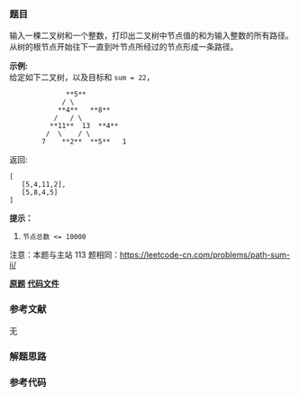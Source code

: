 ### 题目
输入一棵二叉树和一个整数，打印出二叉树中节点值的和为输入整数的所有路径。从树的根节点开始往下一直到叶节点所经过的节点形成一条路径。



**示例:**  
给定如下二叉树，以及目标和 `sum = 22`，

    
    
                  **5**
                 / \
                **4**   **8**
               /   / \
              **11**  13  **4**
             /  \    / \
            7    **2**  **5**   1
    

返回:

    
    
    [
       [5,4,11,2],
       [5,8,4,5]
    ]
    



**提示：**

  1. `节点总数 <= 10000`

注意：本题与主站 113 题相同：<https://leetcode-cn.com/problems/path-sum-ii/>

 **[原题](https://leetcode-cn.com/problems/er-cha-shu-zhong-he-wei-mou-yi-zhi-de-lu-jing-lcof/)**    **[代码文件]()**


### 参考文献
无

### 解题思路




### 参考代码

```go


```




